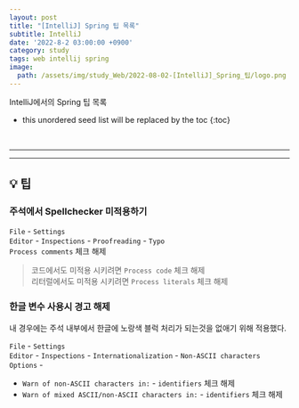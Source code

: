 ```yaml
---
layout: post
title: "[IntelliJ] Spring 팁 목록"
subtitle: IntelliJ
date: '2022-8-2 03:00:00 +0900'
category: study
tags: web intellij spring
image:
  path: /assets/img/study_Web/2022-08-02-[IntelliJ]_Spring_팁/logo.png
---
```


IntelliJ에서의 Spring 팁 목록

<!--more-->

* this unordered seed list will be replaced by the toc
{:toc}

<br>
<hr/>
<hr/>

## 💡 팁

### 주석에서 Spellchecker 미적용하기

`File` - `Settings`<br>
`Editor` - `Inspections` - `Proofreading` - `Typo`<br>
`Process comments` 체크 해제

> 코드에서도 미적용 시키려면 `Process code` 체크 해제<br>
> 리터럴에서도 미적용 시키려면 `Process literals` 체크 해제

### 한글 변수 사용시 경고 해제

내 경우에는 주석 내부에서 한글에 노랑색 블럭 처리가 되는것을 없애기 위해 적용했다.

`File` - `Settings`<br>
`Editor` - `Inspections` - `Internationalization` - `Non-ASCII characters`<br>
`Options` - 
  - `Warn of non-ASCII characters in:` - `identifiers` 체크 해제
  - `Warn of mixed ASCII/non-ASCII characters in:` - `identifiers` 체크 해제
